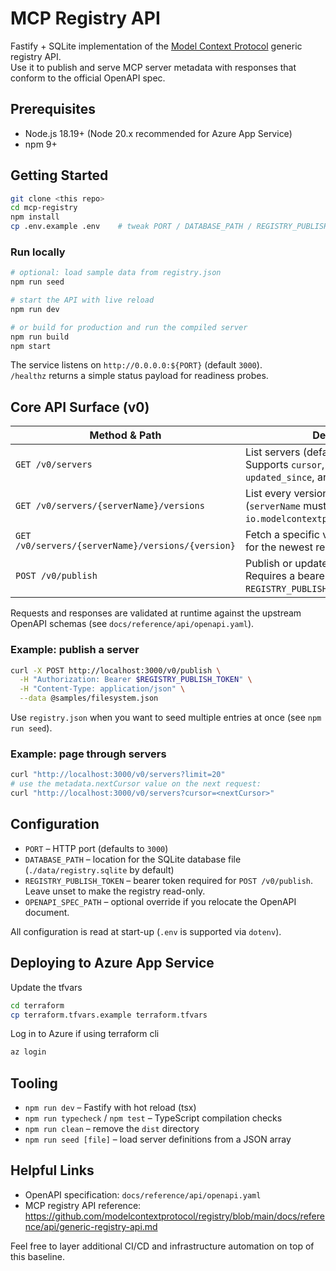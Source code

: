 # MCP Registry API

Fastify + SQLite implementation of the [Model Context Protocol](https://github.com/modelcontextprotocol/registry) generic registry API.  
Use it to publish and serve MCP server metadata with responses that conform to the official OpenAPI spec.

## Prerequisites

- Node.js 18.19+ (Node 20.x recommended for Azure App Service)
- npm 9+

## Getting Started

```bash
git clone <this repo>
cd mcp-registry
npm install
cp .env.example .env    # tweak PORT / DATABASE_PATH / REGISTRY_PUBLISH_TOKEN
```

### Run locally

```bash
# optional: load sample data from registry.json
npm run seed

# start the API with live reload
npm run dev

# or build for production and run the compiled server
npm run build
npm start
```

The service listens on `http://0.0.0.0:${PORT}` (default `3000`).  
`/healthz` returns a simple status payload for readiness probes.

## Core API Surface (v0)

| Method & Path | Description |
| --- | --- |
| `GET /v0/servers` | List servers (defaults to latest version). Supports `cursor`, `limit`, `search`, `updated_since`, and `version` filters. |
| `GET /v0/servers/{serverName}/versions` | List every version of a server (`serverName` must be URL-encoded, e.g. `io.modelcontextprotocol%2Ffilesystem`). |
| `GET /v0/servers/{serverName}/versions/{version}` | Fetch a specific version (`version=latest` for the newest release). |
| `POST /v0/publish` | Publish or update a server version. Requires a bearer token when `REGISTRY_PUBLISH_TOKEN` is configured. |

Requests and responses are validated at runtime against the upstream OpenAPI schemas (see `docs/reference/api/openapi.yaml`).

### Example: publish a server

```bash
curl -X POST http://localhost:3000/v0/publish \
  -H "Authorization: Bearer $REGISTRY_PUBLISH_TOKEN" \
  -H "Content-Type: application/json" \
  --data @samples/filesystem.json
```

Use `registry.json` when you want to seed multiple entries at once (see `npm run seed`).

### Example: page through servers

```bash
curl "http://localhost:3000/v0/servers?limit=20"
# use the metadata.nextCursor value on the next request:
curl "http://localhost:3000/v0/servers?cursor=<nextCursor>"
```

## Configuration

- `PORT` – HTTP port (defaults to `3000`)
- `DATABASE_PATH` – location for the SQLite database file (`./data/registry.sqlite` by default)
- `REGISTRY_PUBLISH_TOKEN` – bearer token required for `POST /v0/publish`. Leave unset to make the registry read-only.
- `OPENAPI_SPEC_PATH` – optional override if you relocate the OpenAPI document.

All configuration is read at start-up (`.env` is supported via `dotenv`).

## Deploying to Azure App Service

Update the tfvars

``` bash
cd terraform
cp terraform.tfvars.example terraform.tfvars
```

Log in to Azure if using terraform cli

``` bash
az login
```

## Tooling

- `npm run dev` – Fastify with hot reload (tsx)
- `npm run typecheck` / `npm test` – TypeScript compilation checks
- `npm run clean` – remove the `dist` directory
- `npm run seed [file]` – load server definitions from a JSON array

## Helpful Links

- OpenAPI specification: `docs/reference/api/openapi.yaml`
- MCP registry API reference: https://github.com/modelcontextprotocol/registry/blob/main/docs/reference/api/generic-registry-api.md

Feel free to layer additional CI/CD and infrastructure automation on top of this baseline.
